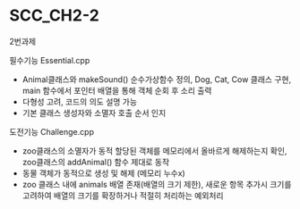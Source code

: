 # SCC_CH2-2

2번과제 <div/>
필수기능 Essential.cpp <div/>
* Animal클래스와 makeSound() 순수가상함수 정의, Dog, Cat, Cow 클래스 구현, main 함수에서 포인터 배열을 통해 객체 순회 후 소리 출력
* 다형성 고려, 코드의 의도 설명 가능
* 기본 클래스 생성자와 소멸자 호출 순서 인지
  
도전기능 Challenge.cpp
* zoo클래스의 소멸자가 동적 할당된 객체를 메모리에서 올바르게 해제하는지 확인, zoo클래스의 addAnimal() 함수 제대로 동작
* 동물 객체가 동적으로 생성 및 해제 (메모리 누수x)
* zoo 클래스 내에 animals 배열 존재(배열의 크기 제한), 새로운 항목 추가시 크기를 고려하여 배열의 크기를 확장하거나 적절히 처리하는 예외처리
